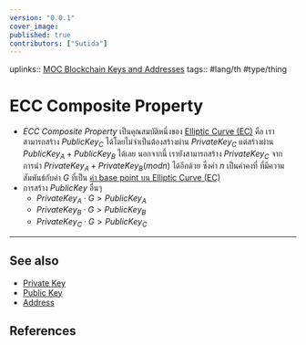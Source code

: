 ```yaml
---
version: "0.0.1"
cover_image:
published: true
contributors: ["Sutida"]
---
```

uplinks:: [MOC Blockchain Keys and Addresses](./MOC%20Blockchain%20Keys%20and%20Addresses)
tags:: #lang/th #type/thing

# ECC Composite Property
- *ECC Composite Property* เป็นคุณสมบัติหนึ่งของ [Elliptic Curve (EC)](./Elliptic%20Curve%20(EC)) คือ เราสามารถสร้าง  $Public Key_C$ ได้โดยไม่จำเป็นต้องสร้างผ่าน $Private Key_C$ แต่สร้างผ่าน $Public Key_A + Public Key_B$  ได้เลย นอกจากนี้ เรายังสามารถสร้าง $Private Key_C$ จากการนำ $Private Key_A + Private Key_B (mod n)$ ได้อีกด้วย ซึ่งค่า $n$ เป็นค่าคงที่ ที่มีความสัมพันธ์กับค่า $G$ ที่เป็น  [ค่า base point บน Elliptic Curve (EC)](./Public%20Key)
- การสร้าง $Public Key$ อื่นๆ 
	- $Private Key_A \cdot G > Public Key_A$
	- $Private Key_B \cdot G > Public Key_B$
	- $Private Key_C \cdot G > Public Key_C$

---
## See also
- [Private Key](./Private%20Key)
- [Public Key](./Public%20Key)
- [Address](./Address)
## References
